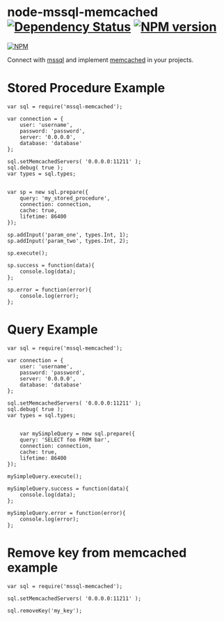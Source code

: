 # node-mssql-memcached [![Dependency Status](https://david-dm.org/patriksimek/node-mssql-memcached.png)](https://david-dm.org/patriksimek/node-mssql-memcached) [![NPM version](https://badge.fury.io/js/mssql-memcached.png)](http://badge.fury.io/js/mssql-memcached)

[![NPM](https://nodei.co/npm/mssql-memcached.png)](https://nodei.co/npm/mssql-memcached/)

Connect with [mssql](https://nodei.co/npm/mssql/) and implement [memcached](https://nodei.co/npm/memcached/) in your projects.

# Stored Procedure Example
    var sql = require('mssql-memcached');

    var connection = {
        user: 'username',
        password: 'password',
        server: '0.0.0.0',
        database: 'database'
    };
    
    sql.setMemcachedServers( '0.0.0.0:11211' );
    sql.debug( true );
    var types = sql.types;
    
    
    var sp = new sql.prepare({
        query: 'my_stored_procedure',
        connection: connection,
        cache: true,
        lifetime: 86400
    });
    
    sp.addInput('param_one', types.Int, 1);
    sp.addInput('param_two', types.Int, 2);
    
    sp.execute();
    
    sp.success = function(data){
        console.log(data);
    };
    
    sp.error = function(error){
        console.log(error);
    };

# Query Example
    var sql = require('mssql-memcached');

    var connection = {
        user: 'username',
        password: 'password',
        server: '0.0.0.0',
        database: 'database'
    };
    
    sql.setMemcachedServers( '0.0.0.0:11211' );
    sql.debug( true );
    var types = sql.types;
    
    
        var mySimpleQuery = new sql.prepare({
        query: 'SELECT foo FROM bar',
        connection: connection,
        cache: true,
        lifetime: 86400
    });
    
    mySimpleQuery.execute();
    
    mySimpleQuery.success = function(data){
        console.log(data);
    };
    
    mySimpleQuery.error = function(error){
        console.log(error);
    };

# Remove key from memcached example
    var sql = require('mssql-memcached');

    sql.setMemcachedServers( '0.0.0.0:11211' );
    
    sql.removeKey('my_key');